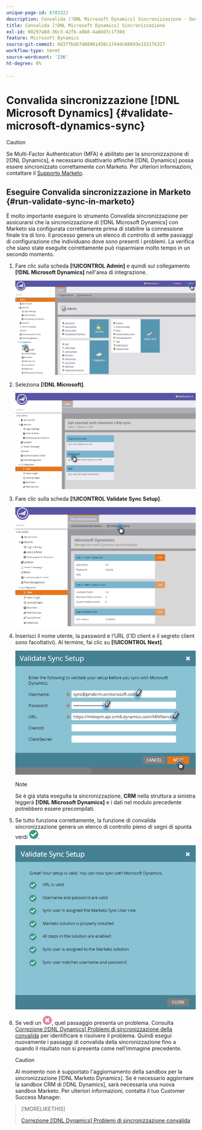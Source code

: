 ```yaml
---
unique-page-id: 8783322
description: Convalida [!DNL Microsoft Dynamics] Sincronizzazione - Documenti Marketo - Documentazione del prodotto
title: Convalida [!DNL Microsoft Dynamics] Sincronizzazione
exl-id: 00297a8d-36c3-42f6-a9b8-4a8dd7c1f30d
feature: Microsoft Dynamics
source-git-commit: 0d37fbdb7d08901458c1744dc68893e155176327
workflow-type: tm+mt
source-wordcount: '236'
ht-degree: 0%

---
```


# Convalida sincronizzazione [!DNL Microsoft Dynamics] {#validate-microsoft-dynamics-sync}

>[!CAUTION]
>
>Se Multi-Factor Authentication (MFA) è abilitato per la sincronizzazione di [!DNL Dynamics], è necessario disattivarlo affinché [!DNL Dynamics] possa essere sincronizzato correttamente con Marketo. Per ulteriori informazioni, contattare il [Supporto Marketo](https://nation.marketo.com/t5/Support/ct-p/Support).

## Eseguire Convalida sincronizzazione in Marketo {#run-validate-sync-in-marketo}

È molto importante eseguire lo strumento Convalida sincronizzazione per assicurarsi che la sincronizzazione di [!DNL Microsoft Dynamics] con Marketo sia configurata correttamente prima di stabilire la connessione finale tra di loro. Il processo genera un elenco di controllo di sette passaggi di configurazione che individuano dove sono presenti i problemi. La verifica che siano state eseguite correttamente può risparmiare molto tempo in un secondo momento.

1. Fare clic sulla scheda **[!UICONTROL Admin]** e quindi sul collegamento **[!DNL Microsoft Dynamics]** nell&#39;area di integrazione.

   ![](assets/image2015-9-28-16-3a7-3a51.png)

1. Seleziona **[!DNL Microsoft]**.

   ![](assets/image2015-9-28-16-3a10-3a47.png)

1. Fare clic sulla scheda **[!UICONTROL Validate Sync Setup]**.

   ![](assets/image2015-9-28-16-3a11-3a45.png)

1. Inserisci il nome utente, la password e l’URL (l’ID client e il segreto client sono facoltativi). Al termine, fai clic su **[!UICONTROL Next]**.

   ![](assets/four-1.png)

   >[!NOTE]
   >
   >Se è già stata eseguita la sincronizzazione, **CRM** nella struttura a sinistra leggerà **[!DNL Microsoft Dynamics]** e i dati nel modulo precedente potrebbero essere precompilati.

1. Se tutto funziona correttamente, la funzione di convalida sincronizzazione genera un elenco di controllo pieno di segni di spunta verdi ![—](assets/check.png).

   ![](assets/image2015-9-22-15-3a58-3a12.png)

1. Se vedi un ![—](assets/delete.png), quel passaggio presenta un problema. Consulta [Correzione [!DNL Dynamics] Problemi di sincronizzazione della convalida](/help/marketo/product-docs/crm-sync/microsoft-dynamics-sync/sync-setup/validate-microsoft-dynamics-sync/fix-dynamics-validation-sync-issues.md) per identificare e risolvere il problema. Quindi esegui nuovamente i passaggi di convalida della sincronizzazione fino a quando il risultato non si presenta come nell’immagine precedente.

   >[!CAUTION]
   >
   >Al momento non è supportato l&#39;aggiornamento della sandbox per la sincronizzazione [!DNL Marketo Dynamics]. Se è necessario aggiornare la sandbox CRM di [!DNL Dynamics], sarà necessaria una nuova sandbox Marketo. Per ulteriori informazioni, contatta il tuo Customer Success Manager.

>[!MORELIKETHIS]
>
>[Correzione [!DNL Dynamics] Problemi di sincronizzazione convalida](/help/marketo/product-docs/crm-sync/microsoft-dynamics-sync/sync-setup/validate-microsoft-dynamics-sync/fix-dynamics-validation-sync-issues.md)
